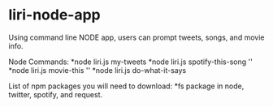 # liri-node-app

Using command line NODE app, users can prompt tweets, songs, and movie info.

Node Commands:
*node liri.js my-tweets
*node liri.js spotify-this-song '<song name here>'
*node liri.js movie-this '<movie name here>'
*node liri.js do-what-it-says
  
List of npm packages you will need to download:
*fs package in node, twitter, spotify, and request.
